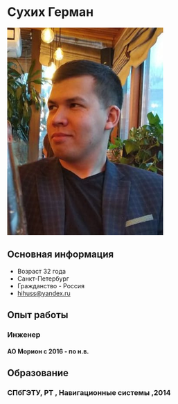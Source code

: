# Сухих Герман

![Моя аватарка](/images/1.jpg)

## Основная информация 

* Возраст 32 года 
* Санкт-Петербург
* Гражданство - Россия
* <hihuss@yandex.ru>


## Опыт работы 

### Инженер

#### **АО Морион** с 2016 - по н.в.

## Образование

### СПбГЭТУ, РТ , Навигационные системы ,2014